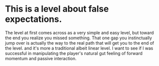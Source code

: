 # This is a level about false expectations.

The level at first comes across as a very simple and easy level, but toward the end you realize you missed something. That one gap you instinctually jump over is actually the way to the real path that will get you to the end of the level. and it's more a traditional albeit linear level. I want to see if I was successful in manipulating the player's natural gut feeling of forward momentum and passive interaction.
